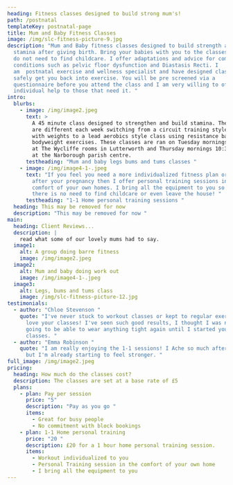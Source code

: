 ```yaml
---
heading: Fitness classes designed to build strong mum's!
path: /postnatal
templateKey: postnatal-page
title: Mum and Baby Fitness Classes
image: /img/slc-fitness-picture-9.jpg
description: "Mum and Baby fitness classes designed to build strength and
  stamina after giving birth. Bring your babies with you to the classes so you
  do not need to find childcare. I offer adaptations and advice for common
  conditions such as pelvic floor dysfunction and Diastasis Recti. I
  am  postnatal exercise and wellness specialist and have designed classes to
  safely get you back into exercise. You will be pre screened via a
  questionnaire before you attend the class and I am very willing to offer
  individual help to those that need it. "
intro:
  blurbs:
    - image: /img/image2.jpeg
      text: >
        A 45 minute class designed to strengthen and build stamina. The sessions
        are different each week switching from a circuit training style class
        with weights to a lead aerobics style class using resistance bands and
        bodyweight exercises. These classes are ran on Tuesday mornings 11-11:45
        at The Wycliffe rooms in Lutterworth and Thursday mornings 10:30-11:15
        at the Narborough parish centre. 
      testheading: "Mum and baby legs bums and tums classes "
    - image: /img/image4-1-.jpeg
      text: "If you feel you need a more individualized fitness plan or extra help
        after your pregnancy then I offer personal training sessions in the
        comfort of your own homes. I bring all the equipment to you so again
        there is no need to find childcare or even leave the house! "
      testheading: "1-1 Home personal training sessions "
  heading: This may be removed for now
  description: "This may be removed for now "
main:
  heading: Client Reviews...
  description: |
    read what some of our lovely mums had to say. 
  image1:
    alt: A group doing barre fitness
    image: /img/image2.jpeg
  image2:
    alt: Mum and baby doing work out
    image: /img/image4-1-.jpeg
  image3:
    alt: Legs, bums and tums class
    image: /img/slc-fitness-picture-12.jpg
testimonials:
  - author: "Chloe Stevenson "
    quote: "I've never stuck to workout classes or kept to regular exercise, but I
      love your classes! I've seen such good results, I thought I was never
      going to be able to wear anything tight again until I started your
      classes. "
  - author: "Emma Robinson "
    quote: "I am really enjoying the 1-1 sessions! I Ache so much after the sessions
      but I'm already starting to feel stronger. "
full_image: /img/image2.jpeg
pricing:
  heading: How much do the classes cost?
  description: The classes are set at a base rate of £5
  plans:
    - plan: Pay per session
      price: "5"
      description: "Pay as you go "
      items:
        - Great for busy people
        - No commitment with block bookings
    - plan: 1-1 Home personal training
      price: "20 "
      description: £20 for a 1 hour home personal training session.
      items:
        - Workout individualized to you
        - Personal Training session in the comfort of your own home
        - I bring all the equipment to you
---
```

